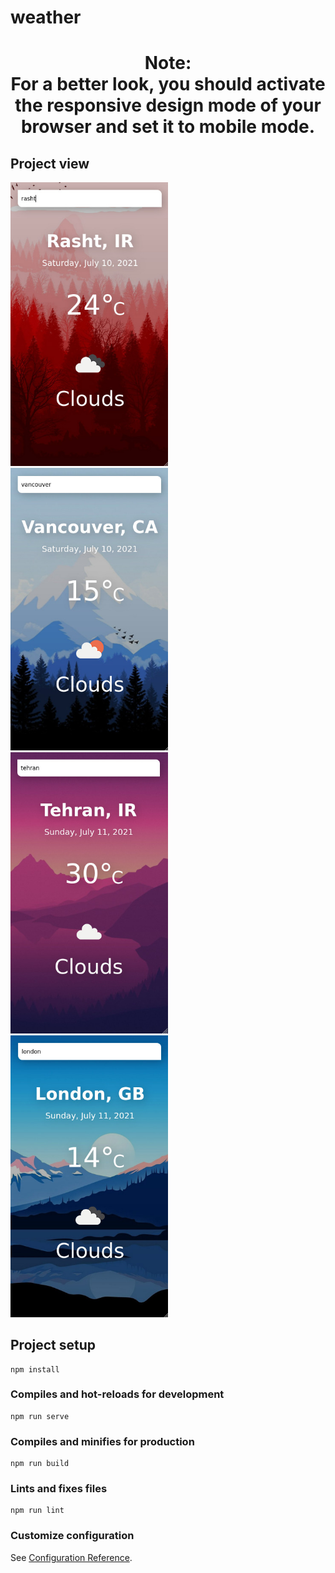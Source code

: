 # weather

<h1 align="center">Note:<br/> For a better look, you should activate the responsive design mode of your browser and set it to mobile mode.</h1>

## Project view

<img src="warm.jpg" alt="warm" width="50%">
<img src="cold.jpg" alt="cold" width="50%">
<img src="warm-night.jpg" alt="warm-night" width="50%">
<img src="cold-night.jpg" alt="cold-night" width="50%">


## Project setup
```
npm install
```

### Compiles and hot-reloads for development
```
npm run serve
```

### Compiles and minifies for production
```
npm run build
```

### Lints and fixes files
```
npm run lint
```

### Customize configuration
See [Configuration Reference](https://cli.vuejs.org/config/).
